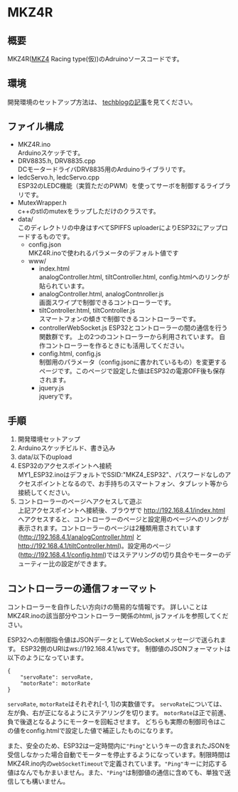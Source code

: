 # MKZ4R

## 概要
MKZ4R([MKZ4](https://maker.cerevo.com/ja/mkz4/) Racing type(仮))のAdruinoソースコードです。

## 環境
開発環境のセットアップ方法は、
[techblogの記事](https://tech-blog.cerevo.com/archives/4952/)を見てください。

## ファイル構成
- MKZ4R.ino  
	Arduinoスケッチです。
- DRV8835.h, DRV8835.cpp  
	DCモータードライバDRV8835用のArduinoライブラリです。
- ledcServo.h, ledcServo.cpp  
	ESP32のLEDC機能（実質ただのPWM）を使ってサーボを制御するライブラリです。
- MutexWrapper.h  
	c++のstlのmutexをラップしただけのクラスです。
- data/  
	このディレクトリの中身はすべてSPIFFS uploaderによりESP32にアップロードするものです。
	- config.json  
		MKZ4R.inoで使われるパラメータのデフォルト値です
	- www/  
		- index.html  
			analogController.html, tiltController.html, config.htmlへのリンクが貼られています。
		- analogController.html, analogContnroller.js  
			画面スワイプで制御できるコントローラーです。
		- tiltController.html, tiltController.js  
			スマートフォンの傾きで制御できるコントローラーです。
		- controllerWebSocket.js
			ESP32とコントローラーの間の通信を行う関数群です。
			上の2つのコントローラーから利用されています。
			自作コントローラーを作るときにも活用してください。
		- config.html, config.js  
			制御用のパラメータ（config.jsonに書かれているもの）を変更するページです。このページで設定した値はESP32の電源OFF後も保存されます。
		- jquery.js  
			jqueryです。

## 手順
1. 開発環境セットアップ
1. Arduinoスケッチビルド、書き込み
1. data/以下のupload
1. ESP32のアクセスポイントへ接続  
	MY1\_ESP32.inoはデフォルトでSSID:"MKZ4_ESP32"、パスワードなしのアクセスポイントとなるので、お手持ちのスマートフォン、タブレット等から接続してください。
1. コントローラーのページへアクセスして遊ぶ  
	上記アクセスポイントへ接続後、ブラウザで http://192.168.4.1/index.html へアクセスすると、コントローラーのページと設定用のページへのリンクが表示されます。コントローラーのページは2種類用意されています(http://192.168.4.1/analogController.html と http://192.168.4.1/tiltController.html)。設定用のページ(http://192.168.4.1/config.html)ではステアリングの切り具合やモーターのデューティー比の設定ができます。

## コントローラーの通信フォーマット
コントローラーを自作したい方向けの簡易的な情報です。
詳しいことはMKZ4R.inoの該当部分やコントローラー関係のhtml, jsファイルを参照してください。

ESP32への制御指令値はJSONデータとしてWebSocketメッセージで送られます。
ESP32側のURIはws://192.168.4.1/wsです。
制御値のJSONフォーマットは以下のようになっています。
~~~
{
	"servoRate": servoRate,
	"motorRate": motorRate
}
~~~

`servoRate`, `motorRate`はそれぞれ[-1, 1]の実数値です。
`servoRate`については、左が負、右が正になるようにステアリングを切ります。
`motorRate`は正で前進、負で後退となるようにモーターを回転させます。
どちらも実際の制御司令はこの値をconfig.htmlで設定した値で補正したものになります。

また、安全のため、ESP32は一定時間内に`"Ping"`というキーの含まれたJSONを受信しなかった場合自動でモーターを停止するようになっています。制限時間はMKZ4R.ino内の`webSocketTimeout`で定義されています。`"Ping"`キーに対応する値はなんでもかまいません。また、`"Ping"`は制御値の通信に含めても、単独で送信しても構いません。



